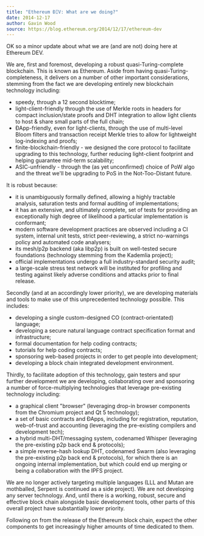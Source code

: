 ```yaml
---
title: "Ethereum ÐΞV: What are we doing?"
date: 2014-12-17
author: Gavin Wood
source: https://blog.ethereum.org/2014/12/17/ethereum-dev
---
```


OK so a minor update about what we are (and are not) doing here at Ethereum DEV.

We are, first and foremost, developing a robust quasi-Turing-complete blockchain. This is known as Ethereum. Aside from having quasi-Turing-completeness, it delivers on a number of other important considerations, stemming from the fact we are developing entirely new blockchain technology including:

*   speedy, through a 12 second blocktime;
*   light-client-friendly through the use of Merkle roots in headers for compact inclusion/state proofs and DHT integration to allow light clients to host & share small parts of the full chain;
*   ÐApp-friendly, even for light-clients, through the use of multi-level Bloom filters and transaction receipt Merkle tries to allow for lightweight log-indexing and proofs;
*   finite-blockchain-friendly - we designed the core protocol to facilitate upgrading to this technology, further reducing light-client footprint and helping guarantee mid-term scalability;
*   ASIC-unfriendly - through the (as yet unconfirmed) choice of PoW algo and the threat we'll be upgrading to PoS in the Not-Too-Distant future.

It is robust because:

*   it is unambiguously formally defined, allowing a highly tractable analysis, saturation tests and formal auditing of implementations;
*   it has an extensive, and ultimately complete, set of tests for providing an exceptionally high degree of likelihood a particular implementation is conformant;
*   modern software development practices are observed including a CI system, internal unit tests, strict peer-reviewing, a strict no-warnings policy and automated code analysers;
*   its mesh/p2p backend (aka libp2p) is built on well-tested secure foundations (technology stemming from the Kademlia project);
*   official implementations undergo a full industry-standard security audit;
*   a large-scale stress test network will be instituted for profiling and testing against likely adverse conditions and attacks prior to final release.

Secondly (and at an accordingly lower priority), we are developing materials and tools to make use of this unprecedented technology possible. This includes:

*   developing a single custom-designed CO (contract-orientated) language;
*   developing a secure natural language contract specification format and infrastructure;
*   formal documentation for help coding contracts;
*   tutorials for help coding contracts;
*   sponsoring web-based projects in order to get people into development;
*   developing a block chain integrated development environment.

Thirdly, to facilitate adoption of this technology, gain testers and spur further development we are developing, collaborating over and sponsoring a number of force-multiplying technologies that leverage pre-existing technology including:

*   a graphical client "browser" (leveraging drop-in browser components from the Chromium project and Qt 5 technology);
*   a set of basic contracts and ÐApps, including for registration, reputation, web-of-trust and accounting (leveraging the pre-existing compilers and development tech);
*   a hybrid multi-DHT/messaging system, codenamed Whisper (leveraging the pre-existing p2p back end & protocols);
*   a simple reverse-hash lookup DHT, codenamed Swarm (also leveraging the pre-existing p2p back end & protocols), for which there is an ongoing internal implementation, but which could end up merging or being a collaboration with the IPFS project.

We are no longer actively targeting multiple languages (LLL and Mutan are mothballed, Serpent is continued as a side project). We are not developing any server technology. And, until there is a working, robust, secure and effective block chain alongside basic development tools, other parts of this overall project have substantially lower priority.

Following on from the release of the Ethereum block chain, expect the other components to get increasingly higher amounts of time dedicated to them.
